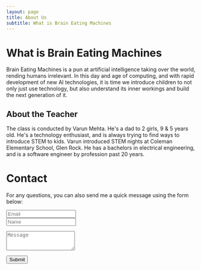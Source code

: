 ```yaml
---
layout: page
title: About Us
subtitle: What is Brain Eating Machines
---
```


# What is Brain Eating Machines

Brain Eating Machines is a pun at artificial intelligence taking over the world, rending humans irrelevant. In this day and age of computing, and with rapid development of new AI technologies, it is time we introduce children to not only just use technology, but also understand its inner workings and build the next generation of it.

## About the Teacher
The class is conducted by Varun Mehta. He's a dad to 2 girls, 9 & 5 years old. He's a technology enthusiast, and is always trying to find ways to introduce STEM to kids. Varun introduced STEM nights at Coleman Elementary School, Glen Rock. He has a bachelors in electrical engineering, and is a software engineer by profession past 20 years.

# Contact

<form action="https://formspree.io/xpzwedgw" method="POST" class="form" id="contact-form">
  <p>For any questions, you can also send me a quick message using the form below:</p>
  <p>
  <div class="row">
    <div class="col-xs-6">
      <input type="email" name="_replyto" class="form-control input-lg" placeholder="Email" title="Email">
    </div>
    <div class="col-xs-6">
      <input type="text" name="name" class="form-control input-lg" placeholder="Name" title="Name">
    </div>
  </div>
  </p>
  <input type="hidden" name="_subject" value="New submission from braineatingmachines.com">
  <p>
  <textarea type="text" name="content" class="form-control input-lg" placeholder="Message" title="Message" required="required" rows="3"></textarea>
  </p>
  <input type="text" name="_gotcha" style="display:none">
  <input type="hidden" name="_next" value="?message=Your message was sent successfully, thanks!">
  <p style="align:right">
  <button type="submit" class="btn btn-lg btn-primary">Submit</button>
  </p>
</form>
